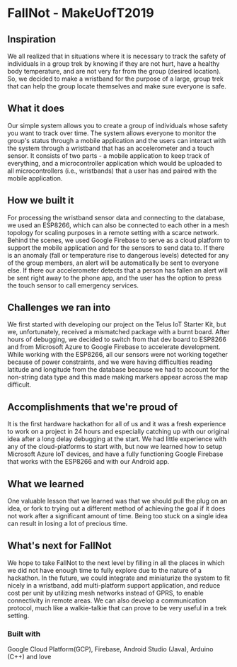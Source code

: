 # FallNot - MakeUofT2019

## Inspiration
We all realized that in situations where it is necessary to track the safety of individuals in a group trek by knowing if they are not hurt, have a healthy body temperature, and are not very far from the group (desired location). So, we decided to make a wristband for the purpose of a large, group trek that can help the group locate themselves and make sure everyone is safe.

## What it does
Our simple system allows you to create a group of individuals whose safety you want to track over time. The system allows everyone to monitor the group's status through a mobile application and the users can interact with the system through a wristband that has an accelerometer and a touch sensor. It consists of two parts - a mobile application to keep track of everything, and a microcontroller application which would be uploaded to all microcontrollers (i.e., wristbands) that a user has and paired with the mobile application. 

## How we built it
For processing the wristband sensor data and connecting to the database, we used an ESP8266, which can also be connected to each other in a mesh topology for scaling purposes in a remote setting with a scarce network. Behind the scenes, we used Google Firebase to serve as a cloud platform to support the mobile application and for the sensors to send data to. If there is an anomaly (fall or temperature rise to dangerous levels) detected for any of the group members, an alert will be automatically be sent to everyone else. If there our accelerometer detects that a person has fallen an alert will be sent right away to the phone app, and the user has the option to press the touch sensor to call emergency services.

## Challenges we ran into
We first started with developing our project on the Telus IoT Starter Kit, but we, unfortunately, received a mismatched package with a burnt board. After hours of debugging, we decided to switch from that dev board to ESP8266 and from Microsoft Azure to Google Firebase to accelerate development. While working with the ESP8266, all our sensors were not working together because of power constraints, and we were having difficulties reading latitude and longitude from the database because we had to account for the non-string data type and this made making markers appear across the map difficult.

## Accomplishments that we're proud of
It is the first hardware hackathon for all of us and it was a fresh experience to work on a project in 24 hours and especially catching up with our original idea after a long delay debugging at the start. We had little experience with any of the cloud-platforms to start with, but now we learned how to setup Microsoft Azure IoT devices, and have a fully functioning Google Firebase that works with the ESP8266 and with our Android app.

## What we learned
One valuable lesson that we learned was that we should pull the plug on an idea, or fork to trying out a different method of achieving the goal if it does not work after a significant amount of time. Being too stuck on a single idea can result in losing a lot of precious time.

## What's next for FallNot
We hope to take FallNot to the next level by filling in all the places in which we did not have enough time to fully explore due to the nature of a hackathon. In the future, we could integrate and miniaturize the system to fit nicely in a wristband, add multi-platform support application, and reduce cost per unit by utilizing mesh networks instead of GPRS, to enable connectivity in remote areas. We can also develop a communication protocol, much like a walkie-talkie that can prove to be very useful in a trek setting.

### Built with
Google Cloud Platform(GCP), Firebase, Android Studio (Java), Arduino (C++) and love
